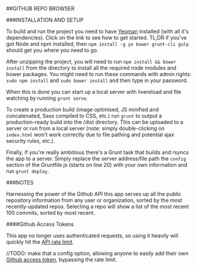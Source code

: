 ##GITHUB REPO BROWSER

###INSTALLATION AND SETUP

To build and run the project you need to have [Yeoman](http://yeoman.io/learning/index.html "Getting started with Yeoman") installed (with all it's dependencies). Click on the link to see how to get started. TL;DR if you've got Node and npm installed, then `npm install -g yo bower grunt-cli gulp` should get you where you need to go.

After unzipping the project, you will need to run `npm install && bower install` from the directory to install all the required node modules and bower packages. You might need to run these commands with admin rights: `sudo npm install` and `sudo bower install` and then type in your password.

When this is done you can start up a local server with livereload and file watching by running `grunt serve`.

To create a production build (image optimised, JS minified and concatenated, Sass compiled to CSS, etc.) run `grunt` to output a production-ready build into the /dist directory. This can be uploaded to a server or run from a local server (note: simply double-clicking on `index.html` won't work correctly due to file pathing and potential ajax security rules, etc.).

Finally, if you're really ambitious there's a Grunt task that builds and rsyncs the app to a server. Simply replace the server address/file path the `config` section of the Gruntfile.js (starts on line 20) with your own information and run `grunt deploy`.

###NOTES

Harnessing the power of the Github API this app serves up all the public repository information from any user or organization, sorted by the most recently-updated repos. Selecting a repo will show a list of the most recent 100 commits, sorted by most recent.

####Github Access Tokens

This app no longer uses authenticated requests, so using it heavily will quickly hit the [API rate limit](https://developer.github.com/v3/#rate-limiting).


//TODO: make that a config option, allowing anyone to easily add their own [Github access token](https://github.com/blog/1509-personal-api-tokens), bypassing the rate limit.